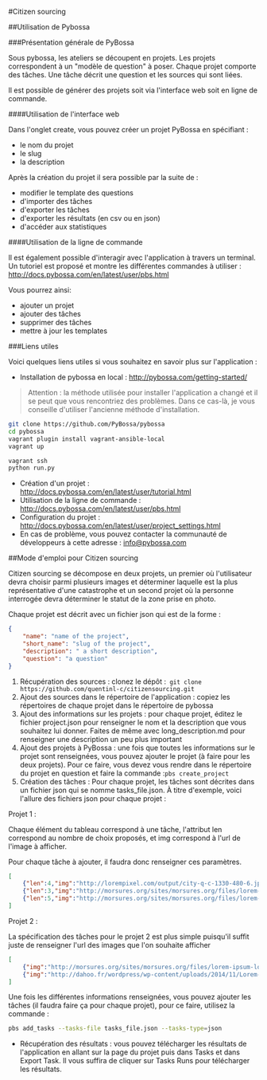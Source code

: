 #Citizen sourcing

##Utilisation de Pybossa

###Présentation générale de PyBossa

Sous pybossa, les ateliers se découpent en projets. Les projets correspondent à un "modèle de question" à poser. Chaque projet comporte des tâches. Une tâche décrit une question et les sources qui sont liées. 

Il est possible de générer des projets soit via l'interface web soit en ligne de commande.

####Utilisation de l'interface web

Dans l'onglet create, vous pouvez créer un projet PyBossa en spécifiant :
* le nom du projet
* le slug
* la description

Après la création du projet il sera possible par la suite de :
* modifier le template des questions
* d'importer des tâches
* d'exporter les tâches
* d'exporter les résultats (en csv ou en json)
* d'accéder aux statistiques

####Utilisation de la ligne de commande

Il est également possible d'interagir avec l'application à travers un terminal.
Un tutoriel est proposé et montre les différentes commandes à utiliser : http://docs.pybossa.com/en/latest/user/pbs.html

Vous pourrez ainsi:

* ajouter un projet
* ajouter des tâches 
* supprimer des tâches
* mettre à jour les templates

###Liens utiles

Voici quelques liens utiles si vous souhaitez en savoir plus sur l'application :

* Installation de pybossa en local : http://pybossa.com/getting-started/

> Attention : la méthode utilisée pour installer l'application a changé et il se peut que vous rencontriez des problèmes. Dans ce cas-là, je vous conseille d'utiliser l'ancienne méthode d'installation.

```sh
git clone https://github.com/PyBossa/pybossa
cd pybossa
vagrant plugin install vagrant-ansible-local
vagrant up

vagrant ssh
python run.py
```

* Création d'un projet : http://docs.pybossa.com/en/latest/user/tutorial.html
* Utilisation de la ligne de commande : http://docs.pybossa.com/en/latest/user/pbs.html
* Configuration du projet : http://docs.pybossa.com/en/latest/user/project_settings.html
* En cas de problème, vous pouvez contacter la communauté de développeurs à cette adresse : info@pybossa.com

##Mode d'emploi pour Citizen sourcing

Citizen sourcing se décompose en deux projets, un premier où l'utilisateur devra choisir parmi plusieurs images et déterminer laquelle est la plus représentative d'une catastrophe et un second projet où la personne interrogée devra déterminer le statut de la zone prise en photo.

Chaque projet est décrit avec un fichier json qui est de la forme :

```json
{
    "name": "name of the project",
    "short_name": "slug of the project",
    "description": " a short description",
    "question": "a question"
}
```

1. Récupération des sources : clonez le dépôt :``` git clone https://github.com/quentinl-c/citizensourcing.git```
2. Ajout des sources dans le répertoire de l'application : copiez les répertoires de chaque projet dans le répertoire de pybossa
3. Ajout des informations sur les projets : pour chaque projet, éditez le fichier project.json pour renseigner le nom et la description que vous souhaitez lui donner. Faites de même avec long_description.md pour renseigner une description un peu plus important 
5. Ajout des projets à PyBossa : une fois que toutes les informations sur le projet sont renseignées, vous pouvez ajouter le projet (à faire pour les deux projets). Pour ce faire, vous devez vous rendre dans le répertoire du projet en question et faire la commande :```pbs create_project```  
6. Création des tâches : Pour chaque projet, les tâches sont décrites dans un fichier json qui se nomme tasks_file.json. À titre d'exemple, voici l'allure des fichiers json pour chaque projet :

Projet 1 :

Chaque élément du tableau correspond à une tâche, l'attribut len correspond au nombre de choix proposés, et img correspond à l'url de l'image à afficher.

Pour chaque tâche à ajouter, il faudra donc renseigner ces paramètres.

```json
[
	{"len":4,"img":"http://lorempixel.com/output/city-q-c-1330-480-6.jpg"},
	{"len":3,"img":"http://morsures.org/sites/morsures.org/files/lorem-ipsum-logo.jpg"},
	{"len":5,"img":"http://morsures.org/sites/morsures.org/files/lorem-ipsum-logo.jpg"}
]
``` 

Projet 2 :

La spécification des tâches pour le projet 2 est plus simple puisqu'il suffit juste de renseigner l'url des images que l'on souhaite afficher
```json
[
	{"img":"http://morsures.org/sites/morsures.org/files/lorem-ipsum-logo.jpg"},
	{"img":"http://dahoo.fr/wordpress/wp-content/uploads/2014/11/Lorem-Ipsum.jpg"}
]
```

Une fois les différentes informations renseignées, vous pouvez ajouter les tâches (il faudra faire ça pour chaque projet), pour ce faire, utilisez la commande :

```sh
pbs add_tasks --tasks-file tasks_file.json --tasks-type=json
```



* Récupération des résultats : vous pouvez télécharger les résultats de l'application en allant sur la page du projet puis dans Tasks et dans Export Task. Il vous suffira de cliquer sur Tasks Runs pour télécharger les résultats.